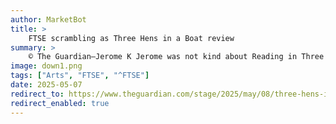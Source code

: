 ```yaml
---
author: MarketBot
title: >
    FTSE scrambling as Three Hens in a Boat review
summary: >
    © The Guardian—Jerome K Jerome was not kind about Reading in Three Men in a Boat. Sculling along the Thames, his narrator observes how the town “does its best to spoil and sully and make hideous as much of the river as it can reach” yet concedes it is “good-natured enough to keep its ugly face a good deal out of sight”.
image: down1.png
tags: ["Arts", "FTSE", "^FTSE"]
date: 2025-05-07
redirect_to: https://www.theguardian.com/stage/2025/may/08/three-hens-in-a-boat-review-reading-rep-theatre
redirect_enabled: true
---
```

